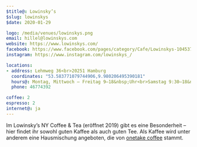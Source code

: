 ```yaml
---
$title@: Lowinsky’s
$slug: lowinskys
$date: 2020-01-29

logo: /media/venues/lowinskys.png
email: hillel@lowinskys.com
website: https://www.lowinskys.com/
facebook: https://www.facebook.com/pages/category/Cafe/Lowinskys-104537934260946
instagram: https://www.instagram.com/lowinskys_/

locations:
- address: Lehmweg 36<br>20251 Hamburg
  coordinates: "53.583771079744906,9.980206495390181"
  hours@: Montag, Mittwoch – Freitag 9–18&nbsp;Uhr<br>Samstag 9:30–18&nbsp;Uhr<br>Sonntag 10–17&nbsp;Uhr
  phone: 46774392

coffee: 2
espresso: 2
internet@: ja
---
```


Im Lowinsky’s NY Coffee & Tea (eröffnet 2019) gibt es eine Besonderheit – hier findet ihr sowohl guten Kaffee als auch guten Tee. Als Kaffee wird unter anderem eine Hausmischung angeboten, die von [onetake coffee](https://www.onetake.coffee/) stammt.
